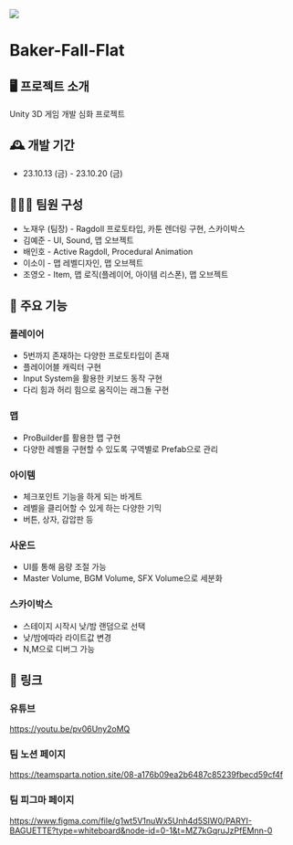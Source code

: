 ![](https://velog.velcdn.com/images/jwn7003/post/087ecc6c-19b2-472c-b761-8ea5b991ee59/image.png)

# Baker-Fall-Flat

## 🖥️ 프로젝트 소개
Unity 3D 게임 개발 심화 프로젝트

## 🕰️ 개발 기간 
* 23.10.13 (금) - 23.10.20 (금)

## 🧑‍🤝‍🧑 팀원 구성
* 노재우 (팀장) - Ragdoll 프로토타입, 카툰 렌더링 구현, 스카이박스
* 김예준 - UI, Sound, 맵 오브젝트
* 배인호 - Active Ragdoll, Procedural Animation
* 이소이 - 맵 레벨디자인, 맵 오브젝트
* 조영오 - Item, 맵 로직(플레이어, 아이템 리스폰), 맵 오브젝트

## 📌 주요 기능

### 플레이어
* 5번까지 존재하는 다양한 프로토타입이 존재
* 플레이어블 캐릭터 구현
* Input System을 활용한 키보드 동작 구현
* 다리 힘과 허리 힘으로 움직이는 래그돌 구현

### 맵
* ProBuilder를 활용한 맵 구현
* 다양한 레벨을 구현할 수 있도록 구역별로 Prefab으로 관리
  
### 아이템
* 체크포인트 기능을 하게 되는 바게트
* 레벨을 클리어할 수 있게 하는 다양한 기믹
* 버튼, 상자, 감압판 등

### 사운드
* UI를 통해 음량 조절 가능
* Master Volume, BGM Volume, SFX Volume으로 세분화

### 스카이박스
* 스테이지 시작시 낮/밤 랜덤으로 선택
* 낮/밤에따라 라이트값 변경
* N,M으로 디버그 가능

## 📌 링크 

### 유튜브
https://youtu.be/pv06Uny2oMQ

### 팀 노션 페이지
https://teamsparta.notion.site/08-a176b09ea2b6487c85239fbecd59cf4f

### 팀 피그마 페이지
https://www.figma.com/file/g1wt5V1nuWx5Unh4d5SIW0/PARYI-BAGUETTE?type=whiteboard&node-id=0-1&t=MZ7kGqruJzPfEMnn-0

